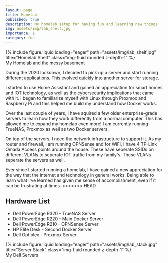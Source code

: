 ```yaml
---
layout: page
title: Homelab
published: true
description: My homelab setup for having fun and learning new things
img: assets/img/lab_shelf.jpg
importance: 1
category: fun
---
```


<div class="row">
    <div class="col-sm mt-3 mt-md-0">
        {% include figure.liquid loading="eager" path="assets/img/lab_shelf.jpg" title="Homelab Shelf" class="img-fluid rounded z-depth-1" %}
    </div>
</div>
<div class="caption">
    My Homelab and the messy basement
</div>

During the 2020 lockdown, I decided to pick up a server and start running different applications. This evolved quickly into another server for storage.

I started to use Home Assistant and gained an appreciation for smart homes and IOT technology, as well as the cybersecurity implications that came with it. I began to familiarize myself with Linux through Proxmox and Raspberry Pi and this helped me build my understand how Docker works.

Over the last couple of years, I have aquired a few older enterprise-grade servers to learn how they work differently from a normal computer. This has allowed me to expand my homelab even more! I am currently running TrueNAS, Proxmox as well as two Docker servers.

On top of the servers, I need the network infrastructure to support it. As my router and firewall, I am running OPNSense and for WiFi, I have 4 TP-Link Omada Access points around the house. These have seperate SSIDs on different VLANs to seperate IOT traffic from my family's. These VLANs seperate the servers as well.

Ever since I started running a homelab, I have gained a new appreciation for the way that the internet and technology in general works. Being able to learn what I've learned has given me sense of accomplishment, even if it can be frustrating at times.
<<<<<<< HEAD

## Hardware List

- Dell PowerEdge R320 - TrueNAS Server
- Dell PowerEdge R220 - Main Docker Server
- Dell PowerEdge R210 - OPNSense Server
- HP Elite Desk - Second Docker Server
- Dell Optiplex - Proxmox Server

<div class="row">
    <div class="col-sm mt-3 mt-md-0">
        {% include figure.liquid loading="eager" path="assets/img/lab_stack.jpg" title="Server Stack" class="img-fluid rounded z-depth-1" %}
    </div>
</div>
<div class="caption">
    My Dell Servers
</div>
